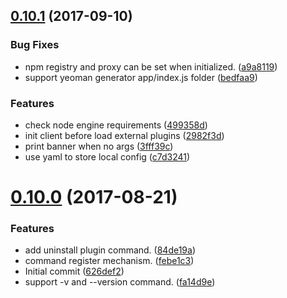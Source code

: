 <a name="0.10.1"></a>
## [0.10.1](https://github.com/iv-web/feflow-cli/compare/v0.10.0...v0.10.1) (2017-09-10)


### Bug Fixes

* npm registry and proxy can be set when initialized. ([a9a8119](https://github.com/iv-web/feflow-cli/commit/a9a8119))
* support yeoman generator app/index.js folder ([bedfaa9](https://github.com/iv-web/feflow-cli/commit/bedfaa9))


### Features

* check node engine requirements ([499358d](https://github.com/iv-web/feflow-cli/commit/499358d))
* init client before load external plugins ([2982f3d](https://github.com/iv-web/feflow-cli/commit/2982f3d))
* print banner when no args ([3fff39c](https://github.com/iv-web/feflow-cli/commit/3fff39c))
* use yaml to store local config ([c7d3241](https://github.com/iv-web/feflow-cli/commit/c7d3241))



<a name="0.10.0"></a>
# [0.10.0](https://github.com/iv-web/feflow-cli/compare/626def2...v0.10.0) (2017-08-21)


### Features

* add uninstall plugin command. ([84de19a](https://github.com/iv-web/feflow-cli/commit/84de19a))
* command register mechanism. ([febe1c3](https://github.com/iv-web/feflow-cli/commit/febe1c3))
* Initial commit ([626def2](https://github.com/iv-web/feflow-cli/commit/626def2))
* support -v and --version command. ([fa14d9e](https://github.com/iv-web/feflow-cli/commit/fa14d9e))



